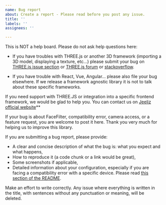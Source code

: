 ```yaml
---
name: Bug report
about: Create a report - Please read before you post any issue.
title: ''
labels: ''
assignees: ''

---
```


This is NOT a help board. Please do not ask help questions here:

* If you have troubles with THREE.js or another 3D framework (importing a 3D model, displaying a texture, etc...) please submit your bug on [THREE.js issue section](https://github.com/mrdoob/three.js/issues) or [THREE.js forum](https://discourse.threejs.org/) or [stackoverflow](http://stackoverflow.com/questions/tagged/three.js).

* If you have trouble with React, Vue, Angular... please also file your bug elsewhere. If we release a framework agnostic library it is not to talk about these specific frameworks.

If you need support with THREE.JS or integration into a specific frontend framework, we would be glad to help you. You can contact us on [Jeeliz official website](https://jeeliz.com)**

If your bug is about FaceFilter, compatibility error, camera access, or a feature request, you are welcome to post it here. Thank you very much for helping us to improve this library. 

If you are submitting a bug report, please provide:

* A clear and concise description of what the bug is: what you expect and what happens,
* How to reproduce it (a code chunk or a link would be great),
* Some screenshots if applicable,
* Detailed information about your configuration, especially if you are facing a compatibility error with a specific device. Please read [this section of the README](https://github.com/jeeliz/jeelizFaceFilter#compatibility).

Make an effort to write correctly. Any issue where everything is written in the title, with sentences without any punctuation or meaning, will be deleted.
